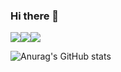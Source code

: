 ### Hi there 👋
<img src="https://img.shields.io/badge/Python-306998?style=flat&logo=python&logoColor=ffffff"/><img src="https://img.shields.io/badge/C-A8B9CC?style=flat&logo=C&logoColor=ffffff"/><img src="https://img.shields.io/badge/Kotlin-7F52FF?style=flat&logo=Kotlin&logoColor=ffffff"/>



![Anurag's GitHub stats](https://github-readme-stats.vercel.app/api?username=syk001108&show_icons=true&theme=cobalt2)
<!--
**syk001108/syk001108** is a ✨ _special_ ✨ repository because its `README.md` (this file) appears on your GitHub profile.

Here are some ideas to get you started:

- 🔭 I’m currently working on ...
- 🌱 I’m currently learning ...
- 👯 I’m looking to collaborate on ...
- 🤔 I’m looking for help with ...
- 💬 Ask me about ...
- 📫 How to reach me: ...
- 😄 Pronouns: ...
- ⚡ Fun fact: ...
-->
